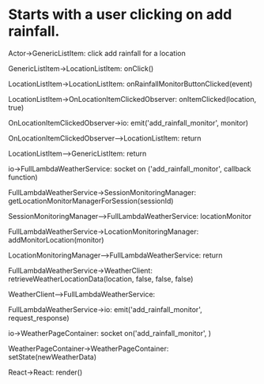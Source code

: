 # Starts with a user clicking on add rainfall.

Actor->GenericListItem: click add rainfall for a location

GenericListItem->LocationListItem: onClick()

LocationListItem->LocationListItem: onRainfallMonitorButtonClicked(event)

LocationListItem->OnLocationItemClickedObserver: onItemClicked(location, true)

OnLocationItemClickedObserver->io: emit('add_rainfall_monitor', monitor)

OnLocationItemClickedObserver-->LocationListItem: return

LocationListItem-->GenericListItem: return

io->FullLambdaWeatherService: socket on ('add_rainfall_monitor', callback function)

FullLambdaWeatherService->SessionMonitoringManager: getLocationMonitorManagerForSession(sessionId)

SessionMonitoringManager-->FullLambdaWeatherService: locationMonitor

FullLambdaWeatherService->LocationMonitoringManager: addMonitorLocation(monitor)

LocationMonitoringManager-->FullLambdaWeatherService: return

FullLambdaWeatherService->WeatherClient: retrieveWeatherLocationData(location, false, false, false)

WeatherClient-->FullLambdaWeatherService: 

FullLambdaWeatherService->io: emit('add_rainfall_monitor', request_response)

io->WeatherPageContainer: socket on('add_rainfall_monitor', )

WeatherPageContainer->WeatherPageContainer: setState(newWeatherData)

React->React: render()

